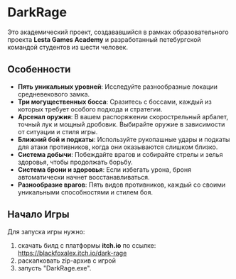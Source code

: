 # DarkRage

Это академический проект, создававшийся в рамках образовательного проекта __Lesta Games Academy__ и разработанный петебургской командой студентов из шести человек.

## Особенности

- **Пять уникальных уровней**: Исследуйте разнообразные локации средневекового замка.
- **Три могущественных босса**: Сразитесь с боссами, каждый из которых требует особого подхода и стратегии.
- **Арсенал оружия**: В вашем распоряжении скорострельный арбалет, точный лук и мощный дробовик. Выбирайте оружие в зависимости от ситуации и стиля игры.
- **Ближний бой и подкаты**: Используйте рукопашные удары и подкаты для атаки противников, когда они оказываются слишком близко.
- **Система добычи**: Побеждайте врагов и собирайте стрелы и зелья здоровья, чтобы продолжать борьбу.
- **Система брони и здоровья**: Если избегать урона, броня автоматически начнет восстанавливаться.
- **Разнообразие врагов**: Пять видов противников, каждый со своими уникальными способностями и стилем боя.

## Начало Игры

Для запуска игры нужно:
1) скачать билд с платформы __itch.io__ по ссылке:
https://blackfoxalex.itch.io/dark-rage
2) раскапковать zip-архив с игрой
3) запусть "DarkRage.exe".

